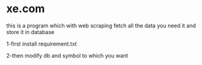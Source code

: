 # xe.com
this is a program which with web scraping fetch all the data you need it and store it in database 

1-first install requirement.txt 

2-then modify db and symbol to which you want
